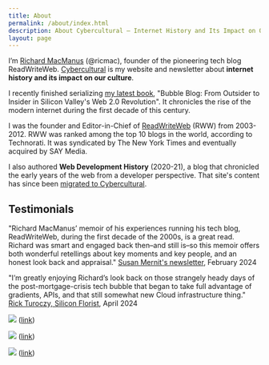 ```yaml
---
title: About
permalink: /about/index.html
description: About Cybercultural — Internet History and Its Impact on Our Culture
layout: page
---
```


I’m [Richard MacManus](https://ricmac.org/) (@ricmac), founder of the pioneering tech blog ReadWriteWeb. [Cybercultural](https://cybercultural.com/) is my website and newsletter about **internet history and its impact on our culture**.

<script type='text/javascript' src='https://storage.ko-fi.com/cdn/widget/Widget_2.js'></script><script type='text/javascript'>kofiwidget2.init('Support me on Ko-fi', '#b80103', 'F1F61AI58P');kofiwidget2.draw();</script> 

I recently finished serializing [my latest book](/p/roadmap-bubbleblog/), "Bubble Blog: From Outsider to Insider in Silicon Valley's Web 2.0 Revolution". It chronicles the rise of the modern internet during the first decade of this century.

I was the founder and Editor-in-Chief of [ReadWriteWeb](https://ricmac.org/career-archive/readwriteweb/) (RWW) from 2003-2012. RWW was ranked among the top 10 blogs in the world, according to Technorati. It was syndicated by The New York Times and eventually acquired by SAY Media.

I also authored **Web Development History** (2020-21), a blog that chronicled the early years of the web from a developer perspective. That site's content has since been [migrated to Cybercultural](/dotcom/).

## Testimonials

"Richard MacManus’ memoir of his experiences running his tech blog, ReadWriteWeb, during the first decade of the 2000s, is a great read. Richard was smart and engaged back then–and still is–so this memoir offers both wonderful retellings about key moments and key people, and an honest look back and appraisal."
[Susan Mernit's newsletter](https://susanmernit.substack.com/p/41-cyb-ai-web-memoirs-and-wintery), February 2024

"I’m greatly enjoying Richard’s look back on those strangely heady days of the post-mortgage-crisis tech bubble that began to take full advantage of gradients, APIs, and that still somewhat new Cloud infrastructure thing."
[Rick Turoczy, Silicon Florist](https://siliconflorist.com/2024/04/09/web-2-0-nostalgia-remembering-marshall-kirkpatricks-early-days-at-readwriteweb/), April 2024

![](/assets/images/c38fbe37-9903-4529-8dc4-ae14403d7c9b_1178x616.png)
([link](https://twitter.com/vboykis/status/1427778555153354756))

![](/assets/images/7fb0cd89-e8d0-4e13-a14b-1be395083217_1168x382.png)
([link](https://twitter.com/gordonbrander/status/1438356086956847105))

![](/assets/images/f1847b86-51c6-4483-9d7b-84ddfec05c85_1176x728.png)
([link](https://twitter.com/NerdyAndQuirky/status/1596256679473315841))
